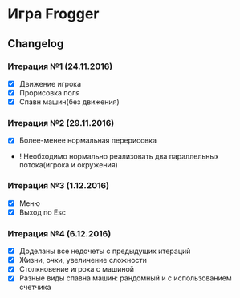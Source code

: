 # Игра Frogger
## Changelog

### Итерация №1  (24.11.2016)
- [x] Движение игрока
- [x] Прорисовка поля
- [x] Спавн машин(без движения)

### Итерация №2  (29.11.2016)
- [x] Более-менее нормальная перерисовка
- ! Необходимо нормально реализовать два параллельных потока(игрока и окружения)

### Итерация №3  (1.12.2016)
- [x] Меню
- [x] Выход по Esc

### Итерация №4  (6.12.2016)
- [x] Доделаны все недочеты с предыдущих итераций
- [x] Жизни, очки, увеличение сложности
- [x] Столкновение игрока с машиной
- [x] Разные виды спавна машин: рандомный и с использованием счетчика
